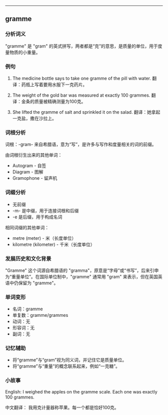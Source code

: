 
---------------
## gramme
### 分析词义
"gramme" 是 "gram" 的英式拼写，两者都是“克”的意思，是质量的单位，用于度量物质的小重量。

### 例句
1. The medicine bottle says to take one gramme of the pill with water.
   翻译：药瓶上写着要用水服下一克药片。

2. The weight of the gold bar was measured at exactly 100 grammes.
   翻译：金条的质量被精确测量为100克。

3. She lifted the gramme of salt and sprinkled it on the salad.
   翻译：她拿起一克盐，撒在沙拉上。

### 词根分析
词根：-gram- 来自希腊语，意为“写”，是许多与写作和度量相关的词的前缀。

由词根衍生出来的其他单词：
- Autogram - 自签
- Diagram - 图解
- Gramophone - 留声机

### 词缀分析
- 无前缀
- -m- 是中缀，用于连接词根和后缀
- -e 是后缀，用于构成名词

相同词缀的其他单词：
- metre (meter) - 米（长度单位）
- kilometre (kilometer) - 千米（长度单位）

### 发展历史和文化背景
"Gramme" 这个词源自希腊语的 "gramma"，原意是“字母”或“书写”，后来引申为“重量单位”。在国际单位制中，"gramme" 通常用 "gram" 来表示，但在英国英语中仍保留为 "gramme"。

### 单词变形
- 名词：gramme
- 单复数：gramme/grammes
- 动词：无
- 形容词：无
- 副词：无

### 记忆辅助
- 将“gramme”与“gram”视为同义词，并记住它是质量单位。
- 将“gramme”与“重量”的概念联系起来，例如“一克糖”。

### 小故事
English:
I weighed the apples on the gramme scale. Each one was exactly 100 grammes.

中文翻译：
我用克计量器称苹果。每一个都是恰好100克。

